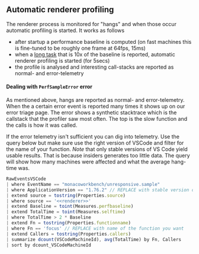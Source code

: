 ## Automatic renderer profiling

The renderer process is monitored for "hangs" and when those occur automatic profiling is started. It works as follows

* after startup a performance baseline is computed (on fast machines this is fine-tuned to be roughly one frame at 64fps, 15ms)
* when a [long task](https://developer.mozilla.org/en-US/docs/Web/API/PerformanceLongTaskTiming) that is 10x of the baseline is reported, automatic renderer profiling is started (for 5secs)
* the profile is analysed and interesting call-stacks are reported as normal- and error-telemetry


#### Dealing with `PerfSampleError` error

As mentioned above, hangs are reported as normal- and error-telemetry. When the a certain error event is reported many times it shows up on our error triage page. The error shows a synthetic stacktrace which is the callstack that the profiler saw most often. The top is the slow function and the calls is how it was called. 

If the error telemetry isn't sufficient you can dig into telemetry. Use the query below but make sure use the right version of VSCode and filter for the name of your function. _Note_ that only stable versions of VS Code yield usable results. That is because insiders generates too little data. The query will show how many machines were affected and what the average hang-time was. 

```js
RawEventsVSCode
| where EventName == "monacoworkbench/unresponsive.sample"
| where ApplicationVersion == "1.76.2" // REPLACE with stable version of vscode
| extend source = tostring(Properties.source)
| where source == '<<renderer>>'
| extend Baseline = toint(Measures.perfbaseline)
| extend TotalTime = toint(Measures.selftime)
| where TotalTime > 2 * Baseline
| extend Fn = tostring(Properties.functionname)
| where Fn == 'focus' // REPLACE with name of the function you want
| extend Callers = tostring(Properties.callers)
| summarize dcount(VSCodeMachineId), avg(TotalTime) by Fn, Callers
| sort by dcount_VSCodeMachineId

```